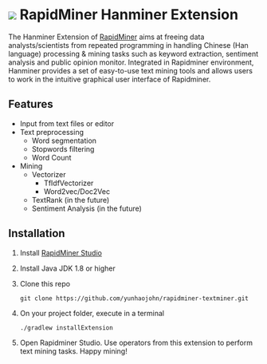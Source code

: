 ![](https://github.com/joeyhaohao/rapidminer-Hanminer/blob/master/src/main/resources/META-INF/icon.png) RapidMiner Hanminer Extension
==============================

The Hanminer Extension of [RapidMiner](https://www.rapidminer.com) aims at freeing data analysts/scientists from repeated programming in handling Chinese (Han language) processing & mining tasks such as keyword extraction, sentiment analysis and public opinion monitor. Integrated in Rapidminer environment, Hanminer provides a set of easy-to-use text mining tools and allows users to work in the intuitive graphical user interface of Rapidminer.

## Features

* Input from text files or editor
* Text preprocessing
  * Word segmentation
  * Stopwords filtering
  * Word Count
* Mining
  * Vectorizer
    * TfIdfVectorizer
    * Word2vec/Doc2Vec
  * TextRank (in the future)
  * Sentiment Analysis (in the future)

## Installation

1. Install [RapidMiner Studio](https://rapidminer.com/get-started/)
2. Install Java JDK 1.8 or higher
3. Clone this repo

   `git clone https://github.com/yunhaojohn/rapidminer-textminer.git`
4. On your project folder, execute in a terminal

   `./gradlew installExtension`
5. Open Rapidminer Studio. Use operators from this extension to perform text mining tasks. Happy mining!

